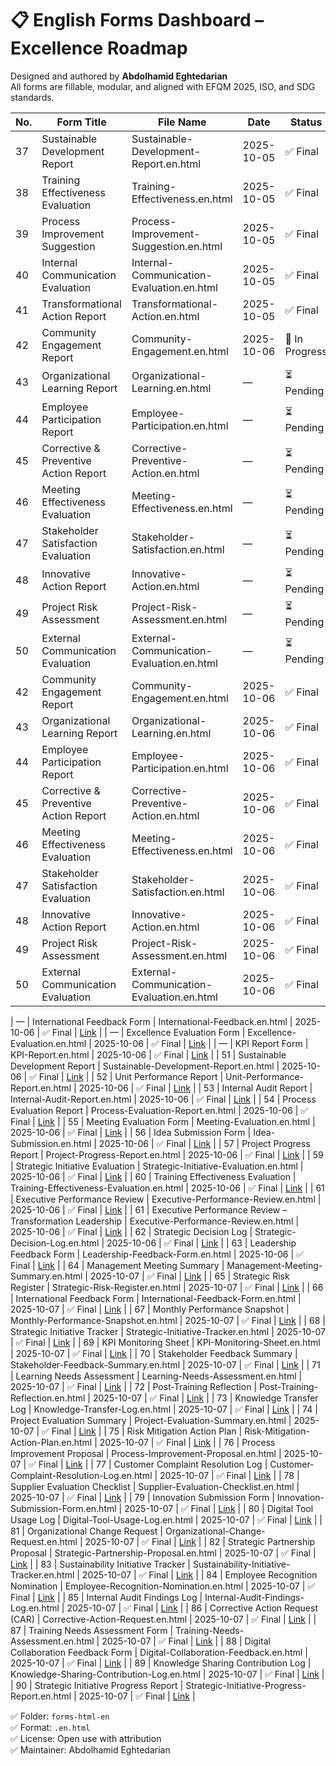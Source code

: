 # 📋 English Forms Dashboard – Excellence Roadmap  
Designed and authored by **Abdolhamid Eghtedarian**  
All forms are fillable, modular, and aligned with EFQM 2025, ISO, and SDG standards.

| No. | Form Title | File Name | Date | Status | Link |
|-----|------------|-----------|------|--------|------|
| 37 | Sustainable Development Report | Sustainable-Development-Report.en.html | 2025-10-05 | ✅ Final | [Link](forms-html-en/Sustainable-Development-Report.en.html) |
| 38 | Training Effectiveness Evaluation | Training-Effectiveness.en.html | 2025-10-05 | ✅ Final | [Link](forms-html-en/Training-Effectiveness.en.html) |
| 39 | Process Improvement Suggestion | Process-Improvement-Suggestion.en.html | 2025-10-05 | ✅ Final | [Link](forms-html-en/Process-Improvement-Suggestion.en.html) |
| 40 | Internal Communication Evaluation | Internal-Communication-Evaluation.en.html | 2025-10-05 | ✅ Final | [Link](forms-html-en/Internal-Communication-Evaluation.en.html) |
| 41 | Transformational Action Report | Transformational-Action.en.html | 2025-10-05 | ✅ Final | [Link](forms-html-en/Transformational-Action.en.html) |
| 42 | Community Engagement Report | Community-Engagement.en.html | 2025-10-06 | 🔄 In Progress | *(pending)* |
| 43 | Organizational Learning Report | Organizational-Learning.en.html | — | ⏳ Pending | *(pending)* |
| 44 | Employee Participation Report | Employee-Participation.en.html | — | ⏳ Pending | *(pending)* |
| 45 | Corrective & Preventive Action Report | Corrective-Preventive-Action.en.html | — | ⏳ Pending | *(pending)* |
| 46 | Meeting Effectiveness Evaluation | Meeting-Effectiveness.en.html | — | ⏳ Pending | *(pending)* |
| 47 | Stakeholder Satisfaction Evaluation | Stakeholder-Satisfaction.en.html | — | ⏳ Pending | *(pending)* |
| 48 | Innovative Action Report | Innovative-Action.en.html | — | ⏳ Pending | *(pending)* |
| 49 | Project Risk Assessment | Project-Risk-Assessment.en.html | — | ⏳ Pending | *(pending)* |
| 50 | External Communication Evaluation | External-Communication-Evaluation.en.html | — | ⏳ Pending | *(pending)* |
| 42 | Community Engagement Report | Community-Engagement.en.html | 2025-10-06 | ✅ Final | [Link](forms-html-en/Community-Engagement.en.html) |
| 43 | Organizational Learning Report | Organizational-Learning.en.html | 2025-10-06 | ✅ Final | [Link](forms-html-en/Organizational-Learning.en.html) |
| 44 | Employee Participation Report | Employee-Participation.en.html | 2025-10-06 | ✅ Final | [Link](forms-html-en/Employee-Participation.en.html) |
| 45 | Corrective & Preventive Action Report | Corrective-Preventive-Action.en.html | 2025-10-06 | ✅ Final | [Link](forms-html-en/Corrective-Preventive-Action.en.html) |
| 46 | Meeting Effectiveness Evaluation | Meeting-Effectiveness.en.html | 2025-10-06 | ✅ Final | [Link](forms-html-en/Meeting-Effectiveness.en.html) |
| 47 | Stakeholder Satisfaction Evaluation | Stakeholder-Satisfaction.en.html | 2025-10-06 | ✅ Final | [Link](forms-html-en/Stakeholder-Satisfaction.en.html) |
| 48 | Innovative Action Report | Innovative-Action.en.html | 2025-10-06 | ✅ Final | [Link](forms-html-en/Innovative-Action.en.html) |
| 49 | Project Risk Assessment | Project-Risk-Assessment.en.html | 2025-10-06 | ✅ Final | [Link](forms-html-en/Project-Risk-Assessment.en.html) |
| 50 | External Communication Evaluation | External-Communication-Evaluation.en.html | 2025-10-06 | ✅ Final | [Link](forms-html-en/External-Communication-Evaluation.en.html) |

| — | International Feedback Form | International-Feedback.en.html | 2025-10-06 | ✅ Final | [Link](forms-html-en/International-Feedback.en.html) |
| — | Excellence Evaluation Form | Excellence-Evaluation.en.html | 2025-10-06 | ✅ Final | [Link](forms-html-en/Excellence-Evaluation.en.html) |
| — | KPI Report Form | KPI-Report.en.html | 2025-10-06 | ✅ Final | [Link](forms-html-en/KPI-Report.en.html) |
| 51 | Sustainable Development Report | Sustainable-Development-Report.en.html | 2025-10-06 | ✅ Final | [Link](forms-html-en/Sustainable-Development-Report.en.html) |
| 52 | Unit Performance Report | Unit-Performance-Report.en.html | 2025-10-06 | ✅ Final | [Link](forms-html-en/Unit-Performance-Report.en.html) |
| 53 | Internal Audit Report | Internal-Audit-Report.en.html | 2025-10-06 | ✅ Final | [Link](forms-html-en/Internal-Audit-Report.en.html) |
| 54 | Process Evaluation Report | Process-Evaluation-Report.en.html | 2025-10-06 | ✅ Final | [Link](forms-html-en/Process-Evaluation-Report.en.html) |
| 55 | Meeting Evaluation Form | Meeting-Evaluation.en.html | 2025-10-06 | ✅ Final | [Link](forms-html-en/Meeting-Evaluation.en.html) |
| 56 | Idea Submission Form | Idea-Submission.en.html | 2025-10-06 | ✅ Final | [Link](forms-html-en/Idea-Submission.en.html) |
| 57 | Project Progress Report | Project-Progress-Report.en.html | 2025-10-06 | ✅ Final | [Link](forms-html-en/Project-Progress-Report.en.html) |
| 59 | Strategic Initiative Evaluation | Strategic-Initiative-Evaluation.en.html | 2025-10-06 | ✅ Final | [Link](forms-html-en/Strategic-Initiative-Evaluation.en.html) |
| 60 | Training Effectiveness Evaluation | Training-Effectiveness-Evaluation.en.html | 2025-10-06 | ✅ Final | [Link](forms-html-en/Training-Effectiveness-Evaluation.en.html) |
| 61 | Executive Performance Review | Executive-Performance-Review.en.html | 2025-10-06 | ✅ Final | [Link](forms-html-en/Executive-Performance-Review.en.html) |
| 61 | Executive Performance Review – Transformation Leadership | Executive-Performance-Review.en.html | 2025-10-06 | ✅ Final | [Link](forms-html-en/Executive-Performance-Review.en.html) |
| 62 | Strategic Decision Log | Strategic-Decision-Log.en.html | 2025-10-06 | ✅ Final | [Link](forms-html-en/Strategic-Decision-Log.en.html) |
| 63 | Leadership Feedback Form | Leadership-Feedback-Form.en.html | 2025-10-06 | ✅ Final | [Link](forms-html-en/Leadership-Feedback-Form.en.html) |
| 64 | Management Meeting Summary | Management-Meeting-Summary.en.html | 2025-10-07 | ✅ Final | [Link](forms-html-en/Management-Meeting-Summary.en.html) |
| 65 | Strategic Risk Register | Strategic-Risk-Register.en.html | 2025-10-07 | ✅ Final | [Link](forms-html-en/Strategic-Risk-Register.en.html) |
| 66 | International Feedback Form | International-Feedback-Form.en.html | 2025-10-07 | ✅ Final | [Link](forms-html-en/International-Feedback-Form.en.html) |
| 67 | Monthly Performance Snapshot | Monthly-Performance-Snapshot.en.html | 2025-10-07 | ✅ Final | [Link](forms-html-en/Monthly-Performance-Snapshot.en.html) |
| 68 | Strategic Initiative Tracker | Strategic-Initiative-Tracker.en.html | 2025-10-07 | ✅ Final | [Link](forms-html-en/Strategic-Initiative-Tracker.en.html) |
| 69 | KPI Monitoring Sheet | KPI-Monitoring-Sheet.en.html | 2025-10-07 | ✅ Final | [Link](forms-html-en/KPI-Monitoring-Sheet.en.html) |
| 70 | Stakeholder Feedback Summary | Stakeholder-Feedback-Summary.en.html | 2025-10-07 | ✅ Final | [Link](forms-html-en/Stakeholder-Feedback-Summary.en.html) |
| 71 | Learning Needs Assessment | Learning-Needs-Assessment.en.html | 2025-10-07 | ✅ Final | [Link](forms-html-en/Learning-Needs-Assessment.en.html) |
| 72 | Post-Training Reflection | Post-Training-Reflection.en.html | 2025-10-07 | ✅ Final | [Link](forms-html-en/Post-Training-Reflection.en.html) |
| 73 | Knowledge Transfer Log | Knowledge-Transfer-Log.en.html | 2025-10-07 | ✅ Final | [Link](forms-html-en/Knowledge-Transfer-Log.en.html) |
| 74 | Project Evaluation Summary | Project-Evaluation-Summary.en.html | 2025-10-07 | ✅ Final | [Link](forms-html-en/Project-Evaluation-Summary.en.html) |
| 75 | Risk Mitigation Action Plan | Risk-Mitigation-Action-Plan.en.html | 2025-10-07 | ✅ Final | [Link](forms-html-en/Risk-Mitigation-Action-Plan.en.html) |
| 76 | Process Improvement Proposal | Process-Improvement-Proposal.en.html | 2025-10-07 | ✅ Final | [Link](forms-html-en/Process-Improvement-Proposal.en.html) |
| 77 | Customer Complaint Resolution Log | Customer-Complaint-Resolution-Log.en.html | 2025-10-07 | ✅ Final | [Link](forms-html-en/Customer-Complaint-Resolution-Log.en.html) |
| 78 | Supplier Evaluation Checklist | Supplier-Evaluation-Checklist.en.html | 2025-10-07 | ✅ Final | [Link](forms-html-en/Supplier-Evaluation-Checklist.en.html) |
| 79 | Innovation Submission Form | Innovation-Submission-Form.en.html | 2025-10-07 | ✅ Final | [Link](forms-html-en/Innovation-Submission-Form.en.html) |
| 80 | Digital Tool Usage Log | Digital-Tool-Usage-Log.en.html | 2025-10-07 | ✅ Final | [Link](forms-html-en/Digital-Tool-Usage-Log.en.html) |
| 81 | Organizational Change Request | Organizational-Change-Request.en.html | 2025-10-07 | ✅ Final | [Link](forms-html-en/Organizational-Change-Request.en.html) |
| 82 | Strategic Partnership Proposal | Strategic-Partnership-Proposal.en.html | 2025-10-07 | ✅ Final | [Link](forms-html-en/Strategic-Partnership-Proposal.en.html) |
| 83 | Sustainability Initiative Tracker | Sustainability-Initiative-Tracker.en.html | 2025-10-07 | ✅ Final | [Link](forms-html-en/Sustainability-Initiative-Tracker.en.html) |
| 84 | Employee Recognition Nomination | Employee-Recognition-Nomination.en.html | 2025-10-07 | ✅ Final | [Link](forms-html-en/Employee-Recognition-Nomination.en.html) |
| 85 | Internal Audit Findings Log | Internal-Audit-Findings-Log.en.html | 2025-10-07 | ✅ Final | [Link](forms-html-en/Internal-Audit-Findings-Log.en.html) |
| 86 | Corrective Action Request (CAR) | Corrective-Action-Request.en.html | 2025-10-07 | ✅ Final | [Link](forms-html-en/Corrective-Action-Request.en.html) |
| 87 | Training Needs Assessment Form | Training-Needs-Assessment.en.html | 2025-10-07 | ✅ Final | [Link](forms-html-en/Training-Needs-Assessment.en.html) |
| 88 | Digital Collaboration Feedback Form | Digital-Collaboration-Feedback.en.html | 2025-10-07 | ✅ Final | [Link](forms-html-en/Digital-Collaboration-Feedback.en.html) |
| 89 | Knowledge Sharing Contribution Log | Knowledge-Sharing-Contribution-Log.en.html | 2025-10-07 | ✅ Final | [Link](forms-html-en/Knowledge-Sharing-Contribution-Log.en.html) |
| 90 | Strategic Initiative Progress Report | Strategic-Initiative-Progress-Report.en.html | 2025-10-07 | ✅ Final | [Link](forms-html-en/Strategic-Initiative-Progress-Report.en.html) |

✅ Folder: `forms-html-en`  
✅ Format: `.en.html`  
✅ License: Open use with attribution  
✅ Maintainer: Abdolhamid Eghtedarian  

